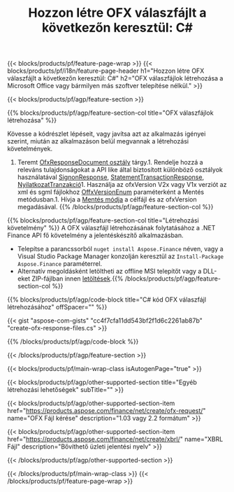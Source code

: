 ﻿---
title: "Hozzon létre OFX válaszfájlt a következőn keresztül: C#"
description: Mintakód a OFX válaszfájl létrehozásához. Használjon API példakódot a OFX válaszfájlok kötegelt generálásához a .NET alapú alkalmazásokban. 
url: /hu/net/create/ofx-response/
family: finance
platformtag: net
feature: create
informat: OFX Response
outformat: 
otherformats: OFX Response
---
{{< blocks/products/pf/feature-page-wrap >}}
{{< blocks/products/pf/i18n/feature-page-header h1="Hozzon létre OFX válaszfájlt a következőn keresztül: C#" h2="OFX válaszfájlok létrehozása a Microsoft Office vagy bármilyen más szoftver telepítése nélkül." >}}

{{< blocks/products/pf/agp/feature-section >}}

{{% blocks/products/pf/agp/feature-section-col title="OFX válaszfájlok létrehozása" %}}

Kövesse a kódrészlet lépéseit, vagy javítsa azt az alkalmazás igényei szerint, miután az alkalmazáson belül megvannak a létrehozási követelmények.

1. Teremt [OfxResponseDocument osztály](https://apireference.aspose.com/finance/net/aspose.finance.ofx/ofxresponsedocument) tárgy.1. Rendelje hozzá a releváns tulajdonságokat a API like által biztosított különböző osztályok használatával [SignonResponse](https://apireference.aspose.com/finance/net/aspose.finance.ofx.signon/signonresponse),  [StatementTransactionResponse](https://apireference.aspose.com/finance/net/aspose.finance.ofx.bank/statementtransactionresponse), [NyilatkozatTranzakció](https://apireference.aspose.com/finance/net/aspose.finance.ofx/statementtransaction)1. Használja az ofxVersion V2x vagy V1x verziót az xml és sgml fájlokhoz [OffxVersionEnum](https://apireference.aspose.com/finance/net/aspose.finance.ofx/ofxversionenum) paraméterként a Mentés metódusban.1. Hívja a [Mentés módja](https://apireference.aspose.com/finance/net/aspose.finance.ofx/ofxresponsedocument/methods/save) a célfájl és az ofxVersion megadásával.
{{% /blocks/products/pf/agp/feature-section-col %}}

{{% blocks/products/pf/agp/feature-section-col title="Létrehozási követelmény" %}}
A OFX válaszfájl létrehozásának folytatásához a .NET Finance API fő követelmény a jelentéskészítő alkalmazásban. 
- Telepítse a parancssorból ```nuget install Aspose.Finance``` néven, vagy a Visual Studio Package Manager konzolján keresztül az ```Install-Package Aspose.Finance``` paraméterrel.
- Alternatív megoldásként letöltheti az offline MSI telepítőt vagy a DLL-eket ZIP-fájlban innen [letöltések](https://downloads.aspose.com/finance/net).{{% /blocks/products/pf/agp/feature-section-col %}}

{{% blocks/products/pf/agp/code-block title="C# kód OFX válaszfájl létrehozásához" offSpacer="" %}}

{{< gist "aspose-com-gists" "cc4f7cfa11dd543bf2f1d6c2261ab87b" "create-ofx-response-files.cs" >}}

{{% /blocks/products/pf/agp/code-block %}}

{{< /blocks/products/pf/agp/feature-section >}}

{{< blocks/products/pf/main-wrap-class isAutogenPage="true" >}}

{{< blocks/products/pf/agp/other-supported-section title="Egyéb létrehozási lehetőségek" subTitle="" >}}

{{< blocks/products/pf/agp/other-supported-section-item href="https://products.aspose.com/finance/net/create/ofx-request/" name="OFX Fájl kérése" description="1.03 vagy 2.2 formátum" >}}

{{< blocks/products/pf/agp/other-supported-section-item href="https://products.aspose.com/finance/net/create/xbrl/" name="XBRL Fájl" description="Bővíthető üzleti jelentési nyelv" >}}

{{< /blocks/products/pf/agp/other-supported-section >}}

{{< /blocks/products/pf/main-wrap-class >}}
{{< /blocks/products/pf/feature-page-wrap >}}
